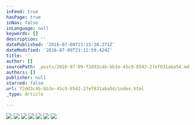 ```yaml
---
inFeed: true
hasPage: true
inNav: false
inLanguage: null
keywords: []
description: ''
datePublished: '2016-07-09T21:15:38.271Z'
dateModified: '2016-07-09T21:12:59.424Z'
title: ''
author: []
sourcePath: _posts/2016-07-09-f2dd3c4b-bb3e-45c9-8542-27ef831aba54.md
authors: []
publisher: null
starred: false
url: f2dd3c4b-bb3e-45c9-8542-27ef831aba54/index.html
_type: Article

---
```

![](https://the-grid-user-content.s3-us-west-2.amazonaws.com/61671776-6e1f-487d-90c5-d859939e4b4a.jpg)
![](https://the-grid-user-content.s3-us-west-2.amazonaws.com/b24b8eed-ac8b-4b92-b6a5-e0ac2895f5e0.jpg)
![](https://the-grid-user-content.s3-us-west-2.amazonaws.com/7c5458fc-31b1-4f81-bf8d-3c3d1f3f1a2d.jpg)
![](https://the-grid-user-content.s3-us-west-2.amazonaws.com/20a0ddaa-56f3-42ac-8630-d82520805da3.jpg)
![](https://the-grid-user-content.s3-us-west-2.amazonaws.com/8f39810d-87a0-465f-84ac-df2661ba02e9.jpg)
![](https://the-grid-user-content.s3-us-west-2.amazonaws.com/d155c7aa-c1e9-4974-aa78-ed27b9bb38a6.jpg)
![](https://the-grid-user-content.s3-us-west-2.amazonaws.com/89884ba7-c1e7-442c-8179-3c090058ba84.jpg)